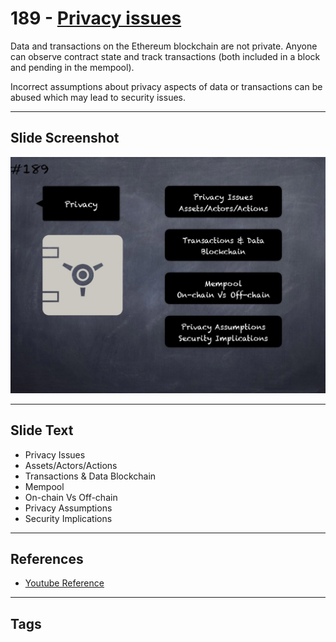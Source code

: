 # 189 - [Privacy issues](Privacy%20issues.md)
Data and transactions on the Ethereum blockchain are not private. Anyone can observe contract state and track transactions (both included in a block and pending in the mempool). 

Incorrect assumptions about privacy aspects of data or transactions can be abused which may lead to security issues.
___
## Slide Screenshot
![0189.jpg](../../images/5.%20Pitfalls%20and%20Best%20Practices%20201/189.jpg)
___
## Slide Text
- Privacy Issues
- Assets/Actors/Actions
- Transactions & Data Blockchain
- Mempool
- On-chain Vs Off-chain
- Privacy Assumptions
- Security Implications
___
## References
- [Youtube Reference](https://youtu.be/QSsfkmcdbPw?t=478)
___
## Tags